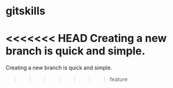 # gitskills
<<<<<<< HEAD
Creating a new branch is quick and simple.
=======
Creating a new branch is quick and simple.
>>>>>>> feature
